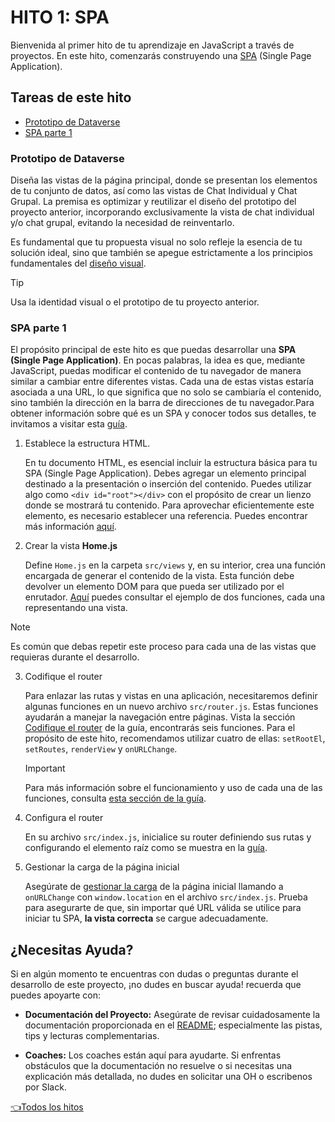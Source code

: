 # **HITO 1:** SPA

Bienvenida al primer hito de tu aprendizaje en JavaScript a
través de proyectos. En este hito, comenzarás construyendo una
[SPA](https://es.wikipedia.org/wiki/Single-page_application)
(Single Page Application).

## Tareas de este hito

- [Prototipo de Dataverse](#prototipo-de-dataverse)
- [SPA parte 1](#spa-parte-1)

### Prototipo de Dataverse

Diseña las vistas de la página principal, donde se presentan
los elementos de tu conjunto de datos, así como las vistas de
Chat Individual y Chat Grupal. La premisa es optimizar y
reutilizar el diseño del prototipo del proyecto anterior,
incorporando exclusivamente la vista de chat individual y/o
chat grupal, evitando la necesidad de reinventarlo.

Es fundamental que tu propuesta visual no solo refleje la
esencia de tu solución ideal, sino que también se apegue
estrictamente a los principios fundamentales del
[diseño visual](https://coda.io/d/Bootcamp-UX-Contenido_dqkqk2rV9Z2/Diseno-de-interfaces_suOT7#_luWsQ).

  >[!TIP]
  >Usa la identidad visual o el prototipo de tu proyecto anterior.

### SPA parte 1

El propósito principal de este hito es que puedas desarrollar
una **SPA (Single Page Application)**. En pocas palabras, la idea
es que, mediante JavaScript, puedas modificar el contenido de
tu navegador de manera similar a cambiar entre diferentes
vistas. Cada una de estas vistas estaría asociada a una URL,
lo que significa que no solo se cambiaría el contenido,
sino también la dirección en la barra de direcciones de
tu navegador.Para obtener información sobre qué es un SPA y
conocer todos sus detalles, te invitamos a visitar esta
[guía](https://github.com/Laboratoria/guide-router/tree/guide-v1).

1. Establece la estructura HTML.

    En tu documento HTML, es esencial incluir la estructura
    básica para tu SPA (Single Page Application). Debes
    agregar un elemento principal destinado a la
    presentación o inserción del contenido. Puedes
    utilizar algo como `<div id="root"></div>`
    con el propósito de crear un lienzo donde
    se mostrará tu contenido. Para aprovechar
    eficientemente este elemento, es necesario
    establecer una referencia. Puedes encontrar
    más información [aquí](https://github.com/Laboratoria/guide-router/tree/guide-v1?tab=readme-ov-file#1-configura-su-estructura-html).

2. Crear la vista **Home.js**

   Define `Home.js` en la carpeta `src/views` y,
   en su interior, crea una función encargada de
   generar el contenido de la vista. Esta función
   debe devolver un elemento DOM para que pueda ser
   utilizado por el enrutador. [Aquí](https://github.com/Laboratoria/guide-router/tree/guide-v1?tab=readme-ov-file#1-configura-su-estructura-html)
   puedes consultar el ejemplo de dos funciones,
   cada una representando una vista.

  >[!NOTE]
  >Es común que debas repetir este proceso para
  >cada una de las vistas que requieras durante el
  >desarrollo.

3. Codifique el router

    Para enlazar las rutas y vistas en una
    aplicación, necesitaremos definir algunas
    funciones en un nuevo archivo `src/router.js`.
    Estas funciones ayudarán a manejar la
    navegación entre páginas. Vista la sección
    [Codifique el router](https://github.com/Laboratoria/guide-router/tree/guide-v1?tab=readme-ov-file#3-codifique-el-router)
    de la guía, encontrarás seis funciones. Para el
    propósito de este hito, recomendamos utilizar
    cuatro de ellas: `setRootEl`, `setRoutes`,
    `renderView` y `onURLChange`.

    > [!IMPORTANT]
    > Para más información sobre el funcionamiento
    > y uso de cada una de las funciones, consulta
    > [esta sección de la guía](https://github.com/Laboratoria/guide-router/tree/guide-v1?tab=readme-ov-file#api-de-router-b%C3%A1sico).
    >

4. Configura el router

    En su archivo `src/index.js`, inicialice su router definiendo
    sus rutas y configurando el elemento raíz como se muestra
    en la [guía](https://github.com/Laboratoria/guide-router/tree/guide-v1?tab=readme-ov-file#4-configura-el-router).

5. Gestionar la carga de la página inicial

    Asegúrate de [gestionar la carga](https://github.com/Laboratoria/guide-router/tree/guide-v1?tab=readme-ov-file#5-manejar-la-carga-de-la-primera-p%C3%A1gina)
    de la página
    inicial llamando a `onURLChange` con
    `window.location` en el archivo `src/index.js`.
    Prueba para asegurarte de que, sin importar qué URL
    válida se utilice para iniciar tu SPA, **la vista correcta** se cargue adecuadamente.

## ¿Necesitas Ayuda?

Si en algún momento te encuentras con dudas o preguntas durante el desarrollo
de este proyecto, ¡no dudes en buscar ayuda! recuerda que puedes apoyarte con:

- **Documentación del Proyecto:** Asegúrate de revisar cuidadosamente la
documentación proporcionada en el [README](../README.md); especialmente las
pistas, tips y lecturas complementarias.

- **Coaches:** Los coaches están aquí para ayudarte.
Si enfrentas obstáculos que la documentación no resuelve o si necesitas
una explicación más detallada, no dudes en solicitar una OH o escribenos por Slack.

[👈Todos los hitos](../README.md#6-hitos)
